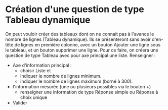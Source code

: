 # Création d'une question de type Tableau dynamique

On peut vouloir créer des tableaux dont on ne connait pas à l'avance le nombre de lignes (Tableau dynamique). Ils se présenteront sans avoir d'en-tête de lignes en première colonne, avec un bouton Ajouter une ligne sous le tableau, et un bouton supprimer une ligne. Pour ce faire, on créera une question de type Tableau avec pour axe principal une liste. Renseigner :

- Axe d'information principal :  
  - choisir Liste et
  - indiquer le nombre de lignes minimum.
  - indiquer le nombre de lignes maximum (borné à 300).
- l'information mesurée (une ou plusieurs possibles via le bouton +)
  - renseigner une information de type Réponse simple ou Réponse à choix unique
- Valider
